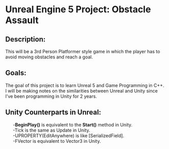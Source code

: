 # <h1>Unreal Engine 5 Project: Obstacle Assault</h1>

<h2>Description:</h2>
<p>This will be a 3rd Person Platformer style game in which the player has to avoid moving obstacles and reach a goal.</p>

<h2>Goals:</h2>
<p>
  The goal of this project is to learn Unreal 5 and Game Programming in C++.<br>
I will be making notes on the similarities between Unreal and Unity since I've been programming in Unity for 2 years.
  </p>

<h2>Unity Counterparts in Unreal:</h2>
<ul>
  -<b>BeginPlay()</b> is equivalent to the <b>Start()</b> method in Unity.<br>
-Tick is the same as Update in Unity.<br>
-UPROPERTY(EditAnywhere) is like [SerializedField].<br>
-FVector is equivalent to Vector3 in Unity.
</ul>
